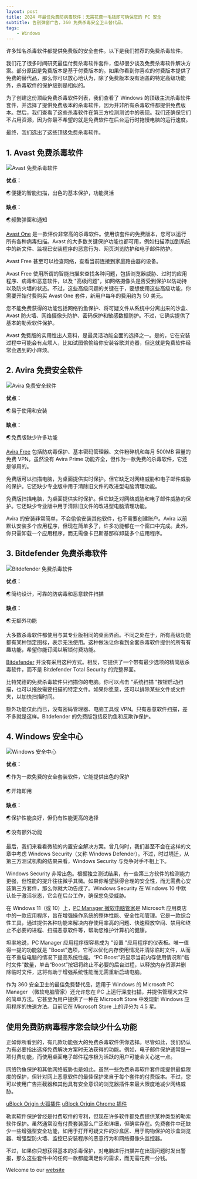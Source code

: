 ```yaml
---
layout: post
title: 2024 年最佳免费防病毒软件：无需花费一毛钱即可确保您的 PC 安全
subtitle: 告别弹窗广告，360 免费杀毒安全卫士替代品。
tags:
    - Windows
---
```

许多知名杀毒软件都提供免费版的安全套件。以下是我们推荐的免费杀毒软件。

我们花了很多时间研究最佳付费杀毒软件套件，但却很少谈及免费杀毒软件解决方案。部分原因是免费版本是基于付费版本的。如果你看到你喜欢的付费版本提供了免费的替代品，那么你可以放心地认为，除了免费版本没有涵盖的特定高级功能外，杀毒软件的保护级别是相似的。

为了创建这份顶级免费杀毒软件列表，我们查看了 Windows 的顶级主流杀毒软件套件，并选择了提供免费版本的杀毒软件，因为并非所有杀毒软件都提供免费版本。然后，我们查看了这些杀毒软件在第三方检测测试中的表现。我们还确保它们不占用资源，因为你最不希望的就是免费软件在后台运行时拖慢电脑的运行速度。

最终，我们选出了这些顶级免费杀毒软件。

## 1. Avast 免费杀毒软件

![Avast 免费杀毒软件](https://raw.githubusercontent.com/huijingfei/huijingfei.github.io/master/images/antivirus/Avast-Logo.webp)

**优点：**

🌏便捷的智能扫描，出色的基本保护，功能灵活

**缺点：**

🌏频繁弹窗和通知

[Avast One](https://www.avast.com/en-us/avast-one) 是一款评价非常高的杀毒软件。使用该套件的免费版本，您可以运行所有各种病毒扫描。Avast 的大多数关键保护功能也都可用，例如扫描添加到系统中的新文件、监视已安装程序的恶意行为、网页浏览防护和电子邮件防护。

Avast Free 甚至可以检查网络，查看当前连接到家庭路由器的设备。

Avast Free 使用所谓的智能扫描来查找各种问题，包括浏览器威胁、过时的应用程序、病毒和恶意软件，以及 "高级问题"，如网络摄像头是否受到保护以防劫持以及防火墙的状态。不过，这些高级问题的关键在于，要想使用这些高级功能，你需要开始付费购买 Avast One 套件，新用户每年的费用约为 50 美元。

您不能免费获得的功能包括网络钓鱼保护、将可疑文件从系统中分离出来的沙盒、Avast 防火墙、网络摄像头防护、密码保护和敏感数据防护。不过，它确实提供了基本的勒索软件保护。

Avast 免费版的实用性出人意料，是最灵活功能全面的选择之一。是的，它在安装过程中可能会有点烦人，比如试图偷偷给你安装谷歌浏览器，但这就是免费软件经常会遇到的小麻烦。

## 2. Avira 免费安全软件

![Avira 免费安全软件](https://raw.githubusercontent.com/huijingfei/huijingfei.github.io/master/images/antivirus/avirafreesecurity.webp)

**优点：**

🌏易于使用和安装

**缺点：**

🌏免费版缺少许多功能

[Avira Free](https://www.avira.com/en/free-antivirus-windows) 包括防病毒保护、基本密码管理器、文件粉碎机和每月 500MB 容量的免费 VPN。虽然没有 Avira Prime 功能齐全，但作为一款免费的杀毒软件，它还是够用的。

免费版可以扫描电脑，为桌面提供实时保护。但它缺乏对网络威胁和电子邮件威胁的保护。它还缺少专业版中用于清除旧文件的改进型电脑清理功能。

免费版扫描电脑，为桌面提供实时保护。但它缺乏对网络威胁和电子邮件威胁的保护。它还缺少专业版中用于清除旧文件的改进型电脑清理功能。

Avira 的安装非常简单，不会偷偷安装其他软件，也不需要创建账户。Avira 以前默认安装多个应用程序，但现在简单多了，许多功能都在一个窗口中完成。此外，你只需卸载一个应用程序，而无需像卡巴斯基那样卸载多个应用程序。

## 3.  Bitdefender 免费杀毒软件

![Bitdefender 免费杀毒软件](https://raw.githubusercontent.com/huijingfei/huijingfei.github.io/master/images/antivirus/bitdefender-antivirus-free-windows-edition.webp)

**优点：**

🌏简约设计，可靠的防病毒和恶意软件扫描

**缺点：**

🌏无额外功能

大多数杀毒软件都使用与其专业版相同的桌面界面。不同之处在于，所有高级功能都有某种锁定图标，表示无法使用。这种做法让你看到全套杀毒软件提供的所有有趣功能，希望你能订阅以解锁付费功能。

[Bitdefender](https://www.bitdefender.com/solutions/free.html) 并没有采用这种方式。相反，它提供了一个带有最少选项的精简版杀毒软件，而不是 Bitdefender Total Security 的完整界面。

比特梵德的免费杀毒软件只扫描你的电脑。你可以点击 "系统扫描 "按钮启动扫描，也可以拖放需要扫描的特定文件。如果你愿意，还可以排除某些文件或文件夹，以加快扫描时间。

额外功能仅此而已，没有密码管理器、电脑工具或 VPN。只有恶意软件扫描，差不多就是这样。Bitdefender 的免费版包括反钓鱼和反欺诈保护。

## 4. Windows 安全中心

![Windows 安全中心](https://raw.githubusercontent.com/huijingfei/huijingfei.github.io/master/images/antivirus/windowsdefender.jpg)

**优点：**

🌏作为一款免费的安全套装软件，它能提供出色的保护

🌏开箱即用

**缺点：**

🌏保护性能良好，但仍有性能更高的选择

🌏没有额外功能

最后，我们来看看微软的内置安全解决方案。曾几何时，我们甚至不会在这样的文章中考虑 Windows Security（又称 Windows Defender）。不过，时过境迁，从第三方测试机构的结果来看，Windows Security 与竞争对手不相上下。

Windows Security 非常出色。根据独立测试结果，有一些第三方软件的检测能力更强，但性能的提升往往微乎其微。如果你希望获得合理的安全性，而无需费心安装第三方套件，那么你就大功告成了。Windows Security 在 Windows 10 中默认处于激活状态，它会在后台工作，确保您免受威胁。

在 Windows 11（或 10）上，[PC Manager 微软电脑管家](https://pcmanager.microsoft.com/zh-CN)是 Microsoft 应用商店中的一款应用程序，旨在增强操作系统的整体性能、安全性和管理。它是一款综合性工具，通过提供各种功能来解决内存使用率高的问题、快速释放空间、禁用和终止不必要的进程、扫描恶意软件等，帮助您维护计算机的健康。

坦率地说，PC Manager 应用程序很容易成为 "设置 "应用程序的仪表板。唯一值得一提的功能就是 "Boost"选项，它可以优化内存使用情况并清除临时文件，从而在不重启电脑的情况下提高系统性能。“PC Boost”将显示当前内存使用情况和“临时文件”数量，单击“Boost”按钮将终止不必要的后台进程，以释放内存资源并删除临时文件，这将有助于增强系统性能而无需重新启动电脑。

作为 360 安全卫士的最佳免费替代品，适用于 Windows 的 Microsoft PC Manager （微软电脑管家）还允许您在 PC 上运行深度扫描，并提供管理大文件的简单方法。它甚至为用户提供了一种在 Microsoft Store 中发现新 Windows 应用程序的快速方法。目前它在 Microsoft Store 上的评分为 4.5 星。

## 使用免费防病毒程序您会缺少什么功能

正如你所看到的，有几款功能强大的免费杀毒软件供你选择。尽管如此，我们仍认为有必要指出选择免费解决方案时无法获得的功能。例如，电子邮件保护通常是一项付费功能，而使用桌面电子邮件程序极为活跃的用户可能会关心这一点。

网络钓鱼保护和其他网络威胁也是如此。虽然一些免费杀毒软件套件能提供最低限度的保护，但针对网上恶意软件的最佳保护来自于每个套件的付费版本。不过，您可以使用广告拦截器和其他具有安全意识的浏览器插件来最大限度地减少网络威胁。

[uBlock Origin 火狐插件](https://addons.mozilla.org/en-US/firefox/addon/ublock-origin/)  [uBlock Origin Chrome 插件](https://chromewebstore.google.com/detail/ublock-origin/cjpalhdlnbpafiamejdnhcphjbkeiagm?pli=1)

勒索软件保护曾经是付费软件的专利，但现在许多软件都免费提供某种类型的勒索软件保护。虽然通常没有付费套装那么广泛和详细，但确实存在。免费套件中还缺少一些增强型安全功能，如用于打开可疑文件的沙盒区、用于购物保护的沙盒浏览器、增强型防火墙、监控已安装程序的恶意行为和网络摄像头监控器。

不过，如果你只想获得基本的杀毒保护，对电脑进行扫描并在出现问题时发出警报，那么这些套件中的任何一款都能满足你的需求，而无需花费一分钱。

Welcome to our [website](https://blog.tigress.cc/)
